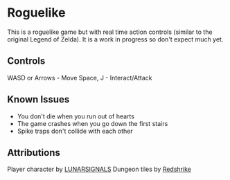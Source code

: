 # Roguelike

This is a roguelike game but with real time action controls (similar to the
original Legend of Zelda).  It is a work in progress so don't expect much yet.

## Controls

WASD or Arrows - Move
Space, J - Interact/Attack

## Known Issues

 * You don't die when you run out of hearts
 * The game crashes when you go down the first stairs
 * Spike traps don't collide with each other

## Attributions

Player character by [LUNARSIGNALS](https://opengameart.org/content/overhead-action-rpg-characters)
Dungeon tiles by [Redshrike](https://opengameart.org/content/16x16-indoor-rpg-tileset-the-baseline)
